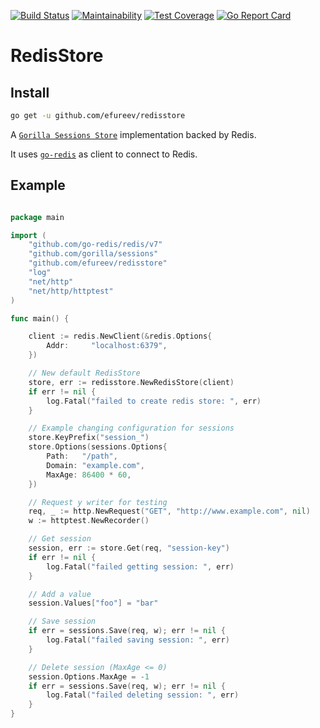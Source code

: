 [![Build Status](https://travis-ci.com/efureev/gorilla-redisstore.svg?branch=master)](https://travis-ci.com/efureev/gorilla-redisstore)
[![Maintainability](https://api.codeclimate.com/v1/badges/9cd3fd42c3ea8615db3b/maintainability)](https://codeclimate.com/github/efureev/gorilla-redisstore/maintainability)
[![Test Coverage](https://api.codeclimate.com/v1/badges/9cd3fd42c3ea8615db3b/test_coverage)](https://codeclimate.com/github/efureev/gorilla-redisstore/test_coverage)
[![Go Report Card](https://goreportcard.com/badge/github.com/efureev/gorilla-redisstore)](https://goreportcard.com/report/github.com/efureev/gorilla-redisstoree)

# RedisStore

## Install
```bash
go get -u github.com/efureev/redisstore
```

A [`Gorilla Sessions Store`](https://www.gorillatoolkit.org/pkg/sessions#Store) implementation backed by Redis.

It uses [`go-redis`](https://github.com/go-redis/redis) as client to connect to Redis.

## Example
```go

package main

import (
    "github.com/go-redis/redis/v7"
    "github.com/gorilla/sessions"
    "github.com/efureev/redisstore"
    "log"
    "net/http"
    "net/http/httptest"
)

func main() {

    client := redis.NewClient(&redis.Options{
        Addr:     "localhost:6379",
    })

    // New default RedisStore
    store, err := redisstore.NewRedisStore(client)
    if err != nil {
        log.Fatal("failed to create redis store: ", err)
    }

    // Example changing configuration for sessions
    store.KeyPrefix("session_")
    store.Options(sessions.Options{
        Path:   "/path",
        Domain: "example.com",
        MaxAge: 86400 * 60,
    })

    // Request y writer for testing
    req, _ := http.NewRequest("GET", "http://www.example.com", nil)
    w := httptest.NewRecorder()

    // Get session
    session, err := store.Get(req, "session-key")
    if err != nil {
        log.Fatal("failed getting session: ", err)
    }

    // Add a value
    session.Values["foo"] = "bar"

    // Save session
    if err = sessions.Save(req, w); err != nil {
        log.Fatal("failed saving session: ", err)
    }

    // Delete session (MaxAge <= 0)
    session.Options.MaxAge = -1
    if err = sessions.Save(req, w); err != nil {
        log.Fatal("failed deleting session: ", err)
    }
}

```
